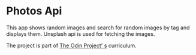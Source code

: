 # Photos Api

This app shows random images and search for random images by tag and displays them. Unsplash api is used for fetching the images.

The project is part of [The Odin Project' s](https://www.theodinproject.com/paths/full-stack-ruby-on-rails/courses/ruby-on-rails/lessons/using-an-api) curriculum.